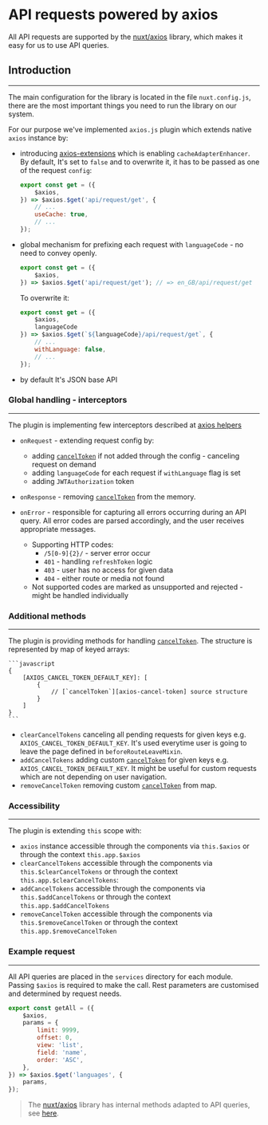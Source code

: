 # API requests powered by axios

All API requests are supported by the [nuxt/axios][axios] library, which makes it easy for us to use API queries.

## Introduction
---
The main configuration for the library is located in the file `nuxt.config.js`, <br>
there are the most important things you need to run the library on our system. <br>

For our purpose we've implemented `axios.js` plugin which extends native `axios` instance by:

* introducing [axios-extensions][axios-extensions] which is enabling `cacheAdapterEnhancer`. By default, It's set to `false` and to overwrite it, it has to be passed as one of the request `config`:

    ```javascript
    export const get = ({
        $axios,
    }) => $axios.$get('api/request/get', {
    	// ...
        useCache: true,
        // ...
    });
    ```
* global mechanism for prefixing each request with `languageCode` - no need to convey openly.

    ```javascript
    export const get = ({
        $axios,
    }) => $axios.$get('api/request/get'); // => en_GB/api/request/get
    ```
  
    To overwrite it:

    ```javascript
    export const get = ({
        $axios,
        languageCode
    }) => $axios.$get(`${languageCode}/api/request/get`, {
    	// ...
        withLanguage: false,
        // ...
    });
    ```

* by default It's JSON base API

### Global handling - interceptors
---
The plugin is implementing few interceptors described at [axios helpers][axios-helpers]

* `onRequest` - extending request config by: 
    * adding [`cancelToken`][axios-cancel-token] if not added through the config - canceling request on demand
    * adding `languageCode` for each request if `withLanguage` flag is set
    * adding `JWTAuthorization` token

* `onResponse` - removing [`cancelToken`][axios-cancel-token] from the memory.
  
* `onError` - responsible for capturing all errors occurring during an API query.
    All error codes are parsed accordingly, and the user receives appropriate messages.
    * Supporting HTTP codes:
      * `/5[0-9]{2}/` - server error occur
      * `401` - handling `refreshToken` logic
      * `403` - user has no access for given data
      * `404` - either route or media not found 
    * Not supported codes are marked as unsupported and rejected - might be handled individually
  

### Additional methods
___
The plugin is providing methods for handling [`cancelToken`][axios-cancel-token]. The structure is represented by map of keyed arrays:

    ```javascript
    {
        [AXIOS_CANCEL_TOKEN_DEFAULT_KEY]: [
            {
                // [`cancelToken`][axios-cancel-token] source structure
            }        
        ]
    }
    ```

* `clearCancelTokens` canceling all pending requests for given keys e.g. `AXIOS_CANCEL_TOKEN_DEFAULT_KEY`. It's used everytime user is going to leave the page defined in `beforeRouteLeaveMixin`. 
* `addCancelTokens` adding custom [`cancelToken`][axios-cancel-token] for given keys e.g. `AXIOS_CANCEL_TOKEN_DEFAULT_KEY`. It might be useful for custom requests which are not depending on user navigation.
* `removeCancelToken` removing custom [`cancelToken`][axios-cancel-token] from map.

### Accessibility
---
The plugin is extending `this` scope with:

* `axios` instance accessible through the components via `this.$axios` or through the context `this.app.$axios`  
* `clearCancelTokens` accessible through the components via `this.$clearCancelTokens` or through the context `this.app.$clearCancelTokens`:
* `addCancelTokens` accessible through the components via `this.$addCancelTokens` or through the context `this.app.$addCancelTokens` 
* `removeCancelToken` accessible through the components via `this.$removeCancelToken` or through the context `this.app.$removeCancelToken` 

### Example request
---

All API queries are placed in the `services` directory for each module. Passing `$axios` is required to make the call. Rest parameters are customised and determined by request needs. 


```javascript
export const getAll = ({
    $axios,
    params = {
        limit: 9999,
        offset: 0,
        view: 'list',
        field: 'name',
        order: 'ASC',
    },
}) => $axios.$get('languages', {
    params,
});
```

> The [nuxt/axios][axios] library has internal methods adapted to API queries, see [here][axios-api].<br>

[axios]: https://axios.nuxtjs.org/
[axios-helpers]: https://axios.nuxtjs.org/helpers
[axios-cancel-token]: https://github.com/axios/axios#cancellation
[axios-extensions]: https://github.com/kuitos/axios-extensions
[axios-api]: https://github.com/axios/axios#axios-api

